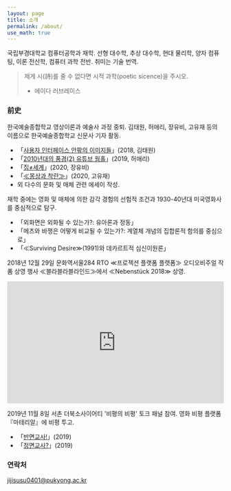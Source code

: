 ```yaml
---
layout: page
title: 소개
permalink: /about/
use_math: true
---
```

국립부경대학교 컴퓨터공학과 재학.
선형 대수학, 추상 대수학, 현대 물리학, 양자 컴퓨팅, 이론 전산학, 컴퓨터 과학 전반.
취미는 기술 번역.

> 제게 시(詩)를 줄 수 없다면
> 시적 과학(poetic sicence)을 주시오.
> - 에이다 러브레이스

### 前史

한국예술종합학교 영상이론과 예술사 과정 중퇴.
김태원, 허애리, 장유비, 고유재 등의 이름으로 한국예술종합학교 신문사 기자 활동.
- 「[사용자 인터페이스 안팎의 이미지들](http://news.karts.ac.kr/?p=5561)」(2018, 김태원)
- 「[2010년대의 풍경(2) 유튜브 웜홀](http://news.karts.ac.kr/?p=7250)」(2019, 허애리)
- 「[집≠세계](http://news.karts.ac.kr/?p=8081)」(2020, 장유비)
- 「[≪몽상과 착란≫](http://news.karts.ac.kr/?p=8148)」(2020, 고유재)
- 외 다수의 문화 및 매체 관련 에세이 작성.

재학 중에는 영화 및 매체에 의한 감각 경험의 선험적 조건과 1930-40년대 미국영화사를 중심적으로 탐구.
- 「외화면은 외화될 수 있는가?: 유아론과 정동」
- 「메츠와 바쟁은 어떻게 비교될 수 있는가?: 계열체 개념의 집합론적 함의를 중심으로」
- 「≪Surviving Desire≫(1991)와 데카르트적 심신이원론」

2018년 12월 29일 문화역서울284 RTO ≪프로젝션 플랫폼 플랫폼≫ 오디오비주얼 작품 상영 행사 ≪블라블라블라인드≫에서 ≪Nebenstück 2018≫ 상영.

<div style="padding:56.25% 0 0 0;position:relative;"><iframe src="https://player.vimeo.com/video/298927385?h=664055076d&portrait=0" style="position:absolute;top:0;left:0;width:100%;height:100%;" frameborder="0" allow="autoplay; fullscreen; picture-in-picture" allowfullscreen></iframe></div><script src="https://player.vimeo.com/api/player.js"></script>

2019년 11월 8일 서촌 더북소사이어티 '비평의 비평' 토크 패널 참여.
영화 비평 플랫폼『마테리알』에 비평 투고.
- 「[반면교사!](https://ma-te-ri-al.online/19715640)」(2019)
- 「[정면교사?](https://ma-te-ri-al.online/19715649)」(2019)

### 연락처

[jijisusu0401@pukyong.ac.kr](mailto:jijisusu0401@pukyong.ac.kr)
